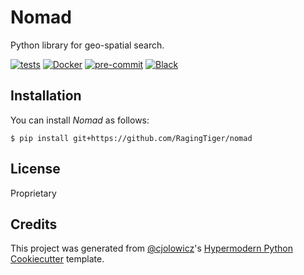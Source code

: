 # Nomad

Python library for geo-spatial search.

[![tests](https://github.com/RagingTiger/nomad/workflows/tests/badge.svg)][tests]
[![Docker](https://github.com/RagingTiger/nomad/workflows/docker/badge.svg)][docker]
[![pre-commit](https://img.shields.io/badge/pre--commit-enabled-brightgreen?logo=pre-commit&logoColor=white)][pre-commit]
[![Black](https://img.shields.io/badge/code%20style-black-000000.svg)][black]

[tests]: https://github.com/RagingTiger/nomad/actions?workflow=tests
[docker]: https://github.com/RagingTiger/nomad/actions?workflow=docker
[pre-commit]: https://github.com/pre-commit/pre-commit
[black]: https://github.com/psf/black

## Installation

You can install _Nomad_ as follows:

```console
$ pip install git+https://github.com/RagingTiger/nomad
```

## License

Proprietary

## Credits

This project was generated from [@cjolowicz]'s [Hypermodern Python Cookiecutter] template.

[@cjolowicz]: https://github.com/cjolowicz
[hypermodern python cookiecutter]: https://github.com/cjolowicz/cookiecutter-hypermodern-python

<!-- github-only -->
